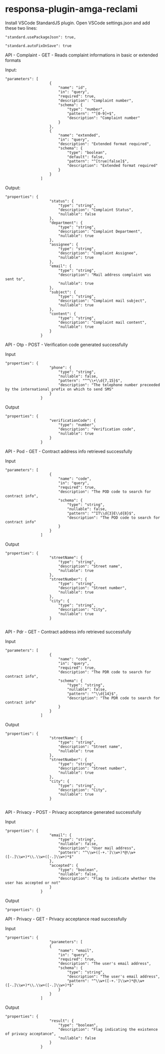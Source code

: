 # responsa-plugin-amga-reclami

Install VSCode StandardJS plugin.
Open VSCode settings.json and add these two lines:

`"standard.usePackageJson": true,`

`"standard.autoFixOnSave": true`

API - Complaint - GET - Reads complaint informations in basic or extended formats

Input:

```
"parameters": [
					{
						"name": "id",
						"in": "query",
						"required": true,
						"description": "Complaint number",
						"schema": {
							"type": "number",
							"pattern": "^[0-9]+$",
							"description": "Complaint number"
						}
					},
					{
						"name": "extended",
						"in": "query",
						"description": "Extended format required",
						"schema": {
							"type": "boolean",
							"default": false,
							"pattern": "^[true|false]$",
							"description": "Extended format required"
						}
					}
				]
```

Output:

```
"properties": {
					"status": {
						"type": "string",
						"description": "Complaint Status",
						"nullable": false
					},
					"department": {
						"type": "string",
						"description": "Complaint Department",
						"nullable": true
					},
					"assignee": {
						"type": "string",
						"description": "Complaint Assignee",
						"nullable": true
					},
					"email": {
						"type": "string",
						"description": "Mail address complaint was sent to",
						"nullable": true
					},
					"subject": {
						"type": "string",
						"description": "Complaint mail subject",
						"nullable": true
					},
					"content": {
						"type": "string",
						"description": "Complaint mail content",
						"nullable": true
					}
				}
```

API - Otp - POST - Verification code generated successfully

Input

```
"properties": {
					"phone": {
						"type": "string",
						"nullable": false,
						"pattern": "^^\\+\\d{7,15}$",
						"description": "The telephone number preceeded by the international prefix on which to send SMS"
					}
				}
```

Output

```
"properties": {
					"verificationCode": {
						"type": "number",
						"description": "Verification code",
						"nullable": true
					}
				}
```

API - Pod - GET - Contract address info retrieved successfully

Input

```
"parameters": [
					{
						"name": "code",
						"in": "query",
						"required": true,
						"description": "The POD code to search for contract info",
						"schema": {
							"type": "string",
							"nullable": false,
							"pattern": "^IT\\d{3}E\\d{8}$",
							"description": "The POD code to search for contract info"
						}
					}
				]
```

Output

```
"properties": {
					"streetName": {
						"type": "string",
						"description": "Street name",
						"nullable": true
					},
					"streetNumber": {
						"type": "string",
						"description": "Street number",
						"nullable": true
					},
					"city": {
						"type": "string",
						"description": "City",
						"nullable": true
					}
				
```

API - Pdr - GET - Contract address info retrieved successfully

Input
```
"parameters": [
					{
						"name": "code",
						"in": "query",
						"required": true,
						"description": "The PDR code to search for contract info",
						"schema": {
							"type": "string",
							"nullable": false,
							"pattern": "^\\d{14}$",
							"description": "The PDR code to search for contract info"
						}
					}
				]
```

Output
```
"properties": {
					"streetName": {
						"type": "string",
						"description": "Street name",
						"nullable": true
					},
					"streetNumber": {
						"type": "string",
						"description": "Street number",
						"nullable": true
					},
					"city": {
						"type": "string",
						"description": "City",
						"nullable": true
					}
				
```

API - Privacy - POST - Privacy acceptance generated successfully

Input

```
"properties": {
					"email": {
						"type": "string",
						"nullable": false,
						"description": "User mail address",
						"pattern": "^\\w+([-+.']\\w+)*@\\w+([-.]\\w+)*\\.\\w+([-.]\\w+)*$"
					},
					"accepted": {
						"type": "boolean",
						"nullable": false,
						"description": "Flag to indicate whether the user has accepted or not"
					}
				}
```

Output

```
"properties": {}
```

API - Privacy - GET - Privacy acceptance read successfully

Input

```
"properties": {
					"parameters": [
					{
						"name": "email",
						"in": "query",
						"required": true,
						"description": "The user's email address",
						"schema": {
							"type": "string",
							"description": "The user's email address",
							"pattern": "^\\w+([-+.']\\w+)*@\\w+([-.]\\w+)*\\.\\w+([-.]\\w+)*$"
						}
					}
				]
```

Output

```
"properties": {
					"result": {
						"type": "boolean",
						"description": "Flag indicating the existence of privacy acceptance",
						"nullable": false
					}
				}
```